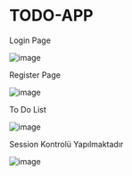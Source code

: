 # TODO-APP
Login Page

![image](https://github.com/melikesenacakir/TODO-APP/assets/115591143/053af249-a2c5-4621-b038-0af6bbf67262)

Register Page

![image](https://github.com/melikesenacakir/TODO-APP/assets/115591143/d002758d-515f-4e5a-8975-45e2b90c3bb3)

To Do List

![image](https://github.com/melikesenacakir/TODO-APP/assets/115591143/3df6189d-1462-416f-9f6f-d3c6d5bd5b94)

Session Kontrolü Yapılmaktadır

![image](https://github.com/melikesenacakir/TODO-APP/assets/115591143/00b85fa2-aa3d-4abf-a64e-20fd4ce3bb4d)



